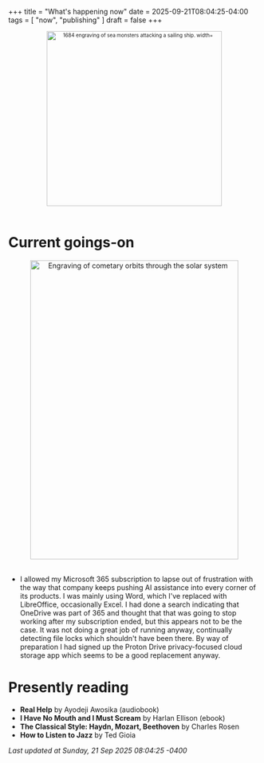 +++
title = "What's happening now"
date = 2025-09-21T08:04:25-04:00
tags = [
    "now",
    "publishing"
]
draft = false
+++
<div align="center" style="font-size:x-small"><img src="https://milkfish08.s3.amazonaws.com/photo/blog/abovethefold/1684-untitled-engraving-of-sea-monsters-attacking-a-sailing-vessel-49fa31.jpg" alt="1684 engraving of sea monsters attacking a sailing ship. width="512" height="351" title="Sea monsters attacking a sailing ship" /></div><br clear="all" />

# Current goings-on

<div align="center"><img src="https://milkfish08.s3.amazonaws.com/photo/blog/comets.jpeg" height=600 width=417 alt="Engraving of cometary orbits through the solar system" title="Comets" /></div><br clear="all" />

* I allowed my Microsoft 365 subscription to lapse out of frustration with the way that company keeps pushing AI assistance into every corner of its products.
I was mainly using Word, which I've replaced with LibreOffice, occasionally Excel.
I had done a search indicating that OneDrive was part of 365 and thought that that was going to stop working after my subscription ended, but this appears not to be the case.
It was not doing a great job of running anyway, continually detecting file locks which shouldn't have been there.
By way of preparation I had signed up the Proton Drive privacy-focused cloud storage app which seems to be a good replacement anyway.

# Presently reading

* __Real Help__ by Ayodeji Awosika (audiobook)
* __I Have No Mouth and I Must Scream__ by Harlan Ellison (ebook)
* __The Classical Style: Haydn, Mozart, Beethoven__ by Charles Rosen
* __How to Listen to Jazz__ by Ted Gioia

*Last updated at Sunday, 21 Sep 2025 08:04:25 -0400*
